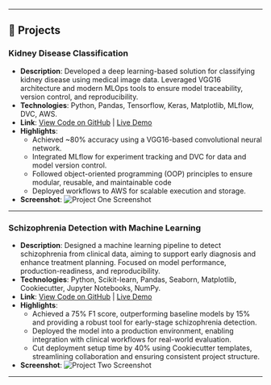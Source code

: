 <!-- # Data Science Project Portfolio

> "Data is a precious thing and will last longer than the systems themselves."  
> — _Tim Berners-Lee_ -->

---

<!-- ## Table of Contents -->
<!-- - [About Me](#about-me) -->
<!-- - [Projects](#projects)
  - [Project One](#project-one)
  - [Project Two](#project-two)
- [Skills & Tools](#skills--tools)
- [Contact](#contact)

--- -->

<!-- ## About Me
Hi, I'm [Your Name] – a passionate data scientist with a strong background in statistics, machine learning, and data visualization. I love solving complex problems with data and building models that can make a real-world impact.

--- -->

## 🧳 Projects

### Kidney Disease Classification
- **Description**: Developed a deep learning-based solution for classifying kidney disease using medical image data. Leveraged VGG16 architecture and modern MLOps tools to ensure model traceability, version control, and reproducibility.
- **Technologies**: Python, Pandas, Tensorflow, Keras, Matplotlib, MLflow, DVC, AWS. 
- **Link**: [View Code on GitHub](https://github.com/dannngu/kidney-disease-classification) | [Live Demo](https://render-vcgo.onrender.com/)
- **Highlights**:
    - Achieved ~80% accuracy using a VGG16-based convolutional neural network.
    - Integrated MLflow for experiment tracking and DVC for data and model version control.
    - Followed object-oriented programming (OOP) principles to ensure modular, reusable, and maintainable code
    - Deployed workflows to AWS for scalable execution and storage.
- **Screenshot**:
  ![Project One Screenshot](https://via.placeholder.com/600x300.png?text=Project+One+Screenshot)

---

### Schizophrenia Detection with Machine Learning
- **Description**: Designed a machine learning pipeline to detect schizophrenia from clinical data, aiming to support early diagnosis and enhance treatment planning. Focused on model performance, production-readiness, and reproducibility.
- **Technologies**: Python, Scikit-learn, Pandas, Seaborn, Matplotlib, Cookiecutter, Jupyter Notebooks, NumPy.
- **Link**: [View Code on GitHub](https://github.com/dannngu/schizophrenia-detection) | [Live Demo](#)
- **Highlights**:
    - Achieved a 75% F1 score, outperforming baseline models by 15% and providing a robust tool for early-stage schizophrenia detection.
    - Deployed the model into a production environment, enabling integration with clinical workflows for real-world evaluation.
    - Cut deployment setup time by 40% using Cookiecutter templates, streamlining collaboration and ensuring consistent project structure.
- **Screenshot**:
  ![Project Two Screenshot](https://via.placeholder.com/600x300.png?text=Project+Two+Screenshot)

---

<!-- ## Skills & Tools

| Skill             | Proficiency |
| ----------------- | ----------- |
| Python            | Advanced    |
| Machine Learning  | Intermediate|
| Data Visualization| Advanced    |
| SQL               | Intermediate|
| Git & GitHub      | Advanced    |



---

## Contact
- Email: [your.email@example.com](mailto:your.email@example.com)
- LinkedIn: [your-linkedin](https://linkedin.com/in/yourprofile)
- GitHub: [yourusername](https://github.com/yourusername) -->